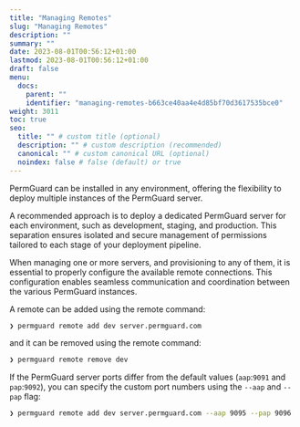 ```yaml
---
title: "Managing Remotes"
slug: "Managing Remotes"
description: ""
summary: ""
date: 2023-08-01T00:56:12+01:00
lastmod: 2023-08-01T00:56:12+01:00
draft: false
menu:
  docs:
    parent: ""
    identifier: "managing-remotes-b663ce40aa4e4d85bf70d3617535bce0"
weight: 3011
toc: true
seo:
  title: "" # custom title (optional)
  description: "" # custom description (recommended)
  canonical: "" # custom canonical URL (optional)
  noindex: false # false (default) or true
---
```


PermGuard can be installed in any environment, offering the flexibility to deploy multiple instances of the PermGuard server.

A recommended approach is to deploy a dedicated PermGuard server for each environment, such as development, staging, and production. This separation ensures isolated and secure management of permissions tailored to each stage of your deployment pipeline.

When managing one or more servers, and provisioning to any of them, it is essential to properly configure the available remote connections. This configuration enables seamless communication and coordination between the various PermGuard instances.

A remote can be added using the remote command:

```bash
❯ permguard remote add dev server.permguard.com
```

and it can be removed using the remote command:

```bash
❯ permguard remote remove dev
```

If the PermGuard server ports differ from the default values (`aap`:`9091` and `pap`:`9092`), you can specify the custom port numbers using the `--aap` and `--pap` flag:

```bash
❯ permguard remote add dev server.permguard.com --aap 9095 --pap 9096
```
